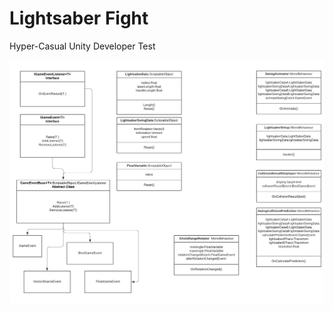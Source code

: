# Lightsaber Fight
Hyper-Casual Unity Developer Test

![alt text](https://github.com/mefisto/lightsaber/blob/main/UML%20class.png?raw=true)
